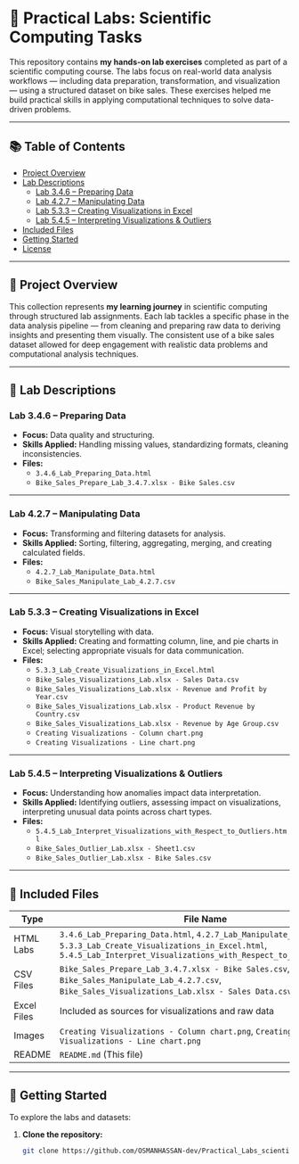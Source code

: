 # 🧪 Practical Labs: Scientific Computing Tasks

This repository contains **my hands-on lab exercises** completed as part of a scientific computing course. The labs focus on real-world data analysis workflows — including data preparation, transformation, and visualization — using a structured dataset on bike sales. These exercises helped me build practical skills in applying computational techniques to solve data-driven problems.

---

## 📚 Table of Contents

- [Project Overview](#project-overview)
- [Lab Descriptions](#lab-descriptions)
  - [Lab 3.4.6 – Preparing Data](#lab-346--preparing-data)
  - [Lab 4.2.7 – Manipulating Data](#lab-427--manipulating-data)
  - [Lab 5.3.3 – Creating Visualizations in Excel](#lab-533--creating-visualizations-in-excel)
  - [Lab 5.4.5 – Interpreting Visualizations & Outliers](#lab-545--interpreting-visualizations--outliers)
- [Included Files](#included-files)
- [Getting Started](#getting-started)
- [License](#license)

---

## 🔎 Project Overview

This collection represents **my learning journey** in scientific computing through structured lab assignments. Each lab tackles a specific phase in the data analysis pipeline — from cleaning and preparing raw data to deriving insights and presenting them visually. The consistent use of a bike sales dataset allowed for deep engagement with realistic data problems and computational analysis techniques.

---

## 🧪 Lab Descriptions

### Lab 3.4.6 – Preparing Data

- **Focus:** Data quality and structuring.
- **Skills Applied:** Handling missing values, standardizing formats, cleaning inconsistencies.
- **Files:**
  - `3.4.6_Lab_Preparing_Data.html`
  - `Bike_Sales_Prepare_Lab_3.4.7.xlsx - Bike Sales.csv`

---

### Lab 4.2.7 – Manipulating Data

- **Focus:** Transforming and filtering datasets for analysis.
- **Skills Applied:** Sorting, filtering, aggregating, merging, and creating calculated fields.
- **Files:**
  - `4.2.7_Lab_Manipulate_Data.html`
  - `Bike_Sales_Manipulate_Lab_4.2.7.csv`

---

### Lab 5.3.3 – Creating Visualizations in Excel

- **Focus:** Visual storytelling with data.
- **Skills Applied:** Creating and formatting column, line, and pie charts in Excel; selecting appropriate visuals for data communication.
- **Files:**
  - `5.3.3_Lab_Create_Visualizations_in_Excel.html`
  - `Bike_Sales_Visualizations_Lab.xlsx - Sales Data.csv`
  - `Bike_Sales_Visualizations_Lab.xlsx - Revenue and Profit by Year.csv`
  - `Bike_Sales_Visualizations_Lab.xlsx - Product Revenue by Country.csv`
  - `Bike_Sales_Visualizations_Lab.xlsx - Revenue by Age Group.csv`
  - `Creating Visualizations - Column chart.png`
  - `Creating Visualizations - Line chart.png`

---

### Lab 5.4.5 – Interpreting Visualizations & Outliers

- **Focus:** Understanding how anomalies impact data interpretation.
- **Skills Applied:** Identifying outliers, assessing impact on visualizations, interpreting unusual data points across chart types.
- **Files:**
  - `5.4.5_Lab_Interpret_Visualizations_with_Respect_to_Outliers.html`
  - `Bike_Sales_Outlier_Lab.xlsx - Sheet1.csv`
  - `Bike_Sales_Outlier_Lab.xlsx - Bike Sales.csv`

---

## 📂 Included Files

| Type        | File Name |
|-------------|-----------|
| HTML Labs   | `3.4.6_Lab_Preparing_Data.html`, `4.2.7_Lab_Manipulate_Data.html`, `5.3.3_Lab_Create_Visualizations_in_Excel.html`, `5.4.5_Lab_Interpret_Visualizations_with_Respect_to_Outliers.html` |
| CSV Files   | `Bike_Sales_Prepare_Lab_3.4.7.xlsx - Bike Sales.csv`, `Bike_Sales_Manipulate_Lab_4.2.7.csv`, `Bike_Sales_Visualizations_Lab.xlsx - Sales Data.csv`, `...` |
| Excel Files | Included as sources for visualizations and raw data |
| Images      | `Creating Visualizations - Column chart.png`, `Creating Visualizations - Line chart.png` |
| README      | `README.md` (This file) |

---

## 🚀 Getting Started

To explore the labs and datasets:

1. **Clone the repository:**
   ```bash
   git clone https://github.com/OSMANHASSAN-dev/Practical_Labs_scientific_computing_tasks.git
